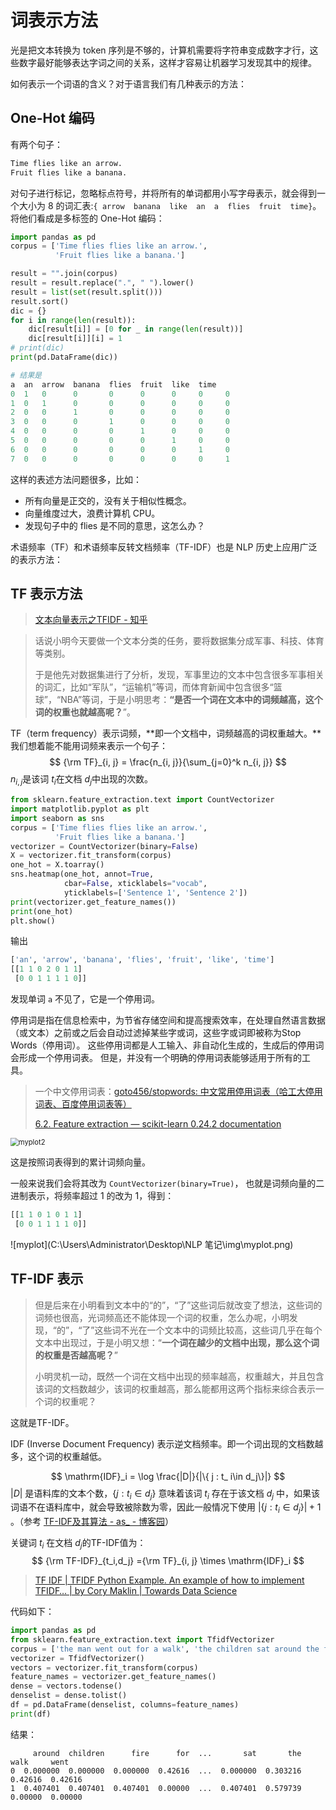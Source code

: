# 词表示方法

光是把文本转换为 token 序列是不够的，计算机需要将字符串变成数字才行，这些数字最好能够表达字词之间的关系，这样才容易让机器学习发现其中的规律。

如何表示一个词语的含义？对于语言我们有几种表示的方法：

## One-Hot 编码

有两个句子：

```bash
Time flies like an arrow.
Fruit flies like a banana.
```

对句子进行标记，忽略标点符号，并将所有的单词都用小写字母表示，就会得到一个大小为 8 的词汇表:`{ arrow  banana  like  an  a  flies  fruit  time}`。将他们看成是多标签的 One-Hot 编码：

```python
import pandas as pd
corpus = ['Time flies flies like an arrow.',
          'Fruit flies like a banana.']

result = "".join(corpus)
result = result.replace(".", " ").lower()
result = list(set(result.split()))
result.sort()
dic = {}
for i in range(len(result)):
    dic[result[i]] = [0 for _ in range(len(result))]
    dic[result[i]][i] = 1
# print(dic)
print(pd.DataFrame(dic))
```
```python
# 结果是
a  an  arrow  banana  flies  fruit  like  time
0  1   0      0       0      0      0     0     0
1  0   1      0       0      0      0     0     0
2  0   0      1       0      0      0     0     0
3  0   0      0       1      0      0     0     0
4  0   0      0       0      1      0     0     0
5  0   0      0       0      0      1     0     0
6  0   0      0       0      0      0     1     0
7  0   0      0       0      0      0     0     1
```

这样的表述方法问题很多，比如：

- 所有向量是正交的，没有关于相似性概念。
- 向量维度过大，浪费计算机 CPU。
- 发现句子中的 flies 是不同的意思，这怎么办？

术语频率（TF）和术语频率反转文档频率（TF-IDF）也是 NLP 历史上应用广泛的表示方法：

## TF 表示方法

> [文本向量表示之TFIDF - 知乎](https://zhuanlan.zhihu.com/p/145240120)

> 话说小明今天要做一个文本分类的任务，要将数据集分成军事、科技、体育等类别。
>
> 于是他先对数据集进行了分析，发现，军事里边的文本中包含很多军事相关的词汇，比如“军队”，“运输机”等词，而体育新闻中包含很多“篮球”，“NBA”等词，于是小明思考：**“是否一个词在文本中的词频越高，这个词的权重也就越高呢？**”。

TF（term frequency）表示词频，**即一个文档中，词频越高的词权重越大。**我们想着能不能用词频来表示一个句子：
$$
{\rm TF}_{i, j} = \frac{n_{i, j}}{\sum_{j=0}^k n_{i, j}}
$$
$n_{i,j}$​ 是该词 $t_i$​ 在文档 $d_j$​ 中出现的次数。

```python
from sklearn.feature_extraction.text import CountVectorizer
import matplotlib.pyplot as plt
import seaborn as sns
corpus = ['Time flies flies like an arrow.',
          'Fruit flies like a banana.']
vectorizer = CountVectorizer(binary=False)
X = vectorizer.fit_transform(corpus)
one_hot = X.toarray()
sns.heatmap(one_hot, annot=True,
            cbar=False, xticklabels="vocab",
            yticklabels=['Sentence 1', 'Sentence 2'])
print(vectorizer.get_feature_names())
print(one_hot)
plt.show()
```

输出

```python
['an', 'arrow', 'banana', 'flies', 'fruit', 'like', 'time']
[[1 1 0 2 0 1 1]
 [0 0 1 1 1 1 0]]
```

发现单词 `a` 不见了，它是一个停用词。

停用词是指在信息检索中，为节省存储空间和提高搜索效率，在处理自然语言数据（或文本）之前或之后会自动过滤掉某些字或词，这些字或词即被称为Stop Words（停用词）。 这些停用词都是人工输入、非自动化生成的，生成后的停用词会形成一个停用词表。 但是，并没有一个明确的停用词表能够适用于所有的工具。

>一个中文停用词表：[goto456/stopwords: 中文常用停用词表（哈工大停用词表、百度停用词表等）](https://github.com/goto456/stopwords)
>
>[6.2. Feature extraction — scikit-learn 0.24.2 documentation](https://scikit-learn.org/stable/modules/feature_extraction.html#stop-words)



<img src="C:\Users\Administrator\Desktop\NLP 笔记\img\myplot2.png" alt="myplot2" style="zoom:80%;" />

这是按照词表得到的累计词频向量。

一般来说我们会将其改为 `CountVectorizer(binary=True)`， 也就是词频向量的二进制表示，将频率超过 1 的改为 1，得到：

```python
[[1 1 0 1 0 1 1]
 [0 0 1 1 1 1 0]]
```

![myplot](C:\Users\Administrator\Desktop\NLP 笔记\img\myplot.png)

## TF-IDF 表示

> 但是后来在小明看到文本中的“的”，“了”这些词后就改变了想法，这些词的词频也很高，光词频高还不能体现一个词的权重，怎么办呢，小明发现，“的”，“了”这些词不光在一个文本中的词频比较高，这些词几乎在每个文本中出现过，于是小明又想：“**一个词在越少的文档中出现，那么这个词的权重是否越高呢？**”
>
> 小明灵机一动，既然一个词在文档中出现的频率越高，权重越大，并且包含该词的文档数越少，该词的权重越高，那么能都用这两个指标来综合表示一个词的权重呢？

这就是TF-IDF。

IDF (Inverse Document Frequency) 表示逆文档频率。即一个词出现的文档数越多，这个词的权重越低。


$$
\mathrm{IDF}_i = \log \frac{|D|}{|\{ j : t_ i\in d_j\}|}
$$
$|D|$ 是语料库的文本个数，${\{ j : t_ i\in d_j\}}$ 意味着该词 $t_i$ 存在于该文档 $d_j$ 中，如果该词语不在语料库中，就会导致被除数为零，因此一般情况下使用 ${|\{ j : t_ i\in d_j\}|} + 1$​ 。（参考 [TF-IDF及其算法 - as_ - 博客园](https://www.cnblogs.com/biyeymyhjob/archive/2012/07/17/2595249.HTML)）

关键词 $t_i$ 在文档 $d_j$​ 的TF-IDF值为：
$$
{\rm TF-IDF}_{t_i,d_j} ={\rm TF}_{i, j} \times \mathrm{IDF}_i
$$

> [TF IDF | TFIDF Python Example. An example of how to implement TFIDF… | by Cory Maklin | Towards Data Science](https://towardsdatascience.com/natural-language-processing-feature-engineering-using-tf-idf-e8b9d00e7e76)

代码如下：

```python
import pandas as pd
from sklearn.feature_extraction.text import TfidfVectorizer
corpus = ['the man went out for a walk', 'the children sat around the fire']
vectorizer = TfidfVectorizer()
vectors = vectorizer.fit_transform(corpus)
feature_names = vectorizer.get_feature_names()
dense = vectors.todense()
denselist = dense.tolist()
df = pd.DataFrame(denselist, columns=feature_names)
print(df)
```

结果：

```
     around  children      fire      for  ...       sat       the     walk     went
0  0.000000  0.000000  0.000000  0.42616  ...  0.000000  0.303216  0.42616  0.42616
1  0.407401  0.407401  0.407401  0.00000  ...  0.407401  0.579739  0.00000  0.00000
```

